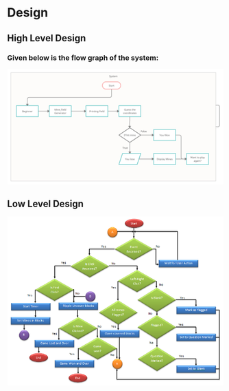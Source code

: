 # Design

## High Level Design 

### Given below is the flow graph of the system:

![Description](https://github.com/chetan2237/Mini_Project/blob/master/1_Requirements/DesignFlow.png)

## Low Level Design 

![Description](https://github.com/chetan2237/Mini_Project/blob/master/2_Design/MineSweeperblock.png)